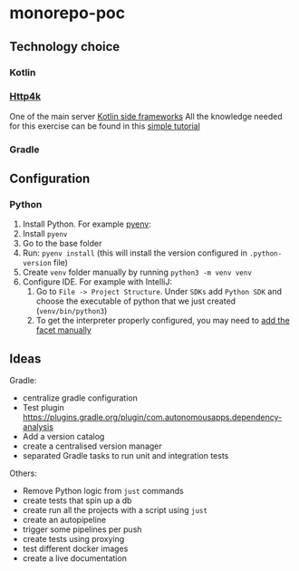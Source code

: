 # monorepo-poc

## Technology choice

### Kotlin

### [Http4k](https://www.http4k.org/)

One of the main
server [Kotlin side frameworks](https://kotlinlang.org/docs/server-overview.html#frameworks-for-server-side-development-with-kotlin)
All the knowledge needed for this exercise can be found in
this [simple tutorial](https://www.youtube.com/watch?v=FVvn-aFO--Q&ab_channel=DmitryKandalov)

### Gradle


## Configuration

### Python

1. Install Python. For example [pyenv](https://github.com/pyenv/pyenv):
  1. Install `pyenv`
  2. Go to the base folder
  3. Run: `pyenv install` (this will install the version configured in `.python-version` file)
2. Create `venv` folder manually by running `python3 -m venv venv`
3. Configure IDE. For example with IntelliJ:
   1. Go to `File -> Project Structure`. Under `SDKs` add `Python SDK` and choose the executable of python
   that we just created (`venv/bin/python3`)
   2. To get the interpreter properly configured, you may need to [add the facet manually](https://www.jetbrains.com/help/idea/adding-support-for-frameworks-and-technologies.html#manually-add-facet-to-module)

## Ideas

Gradle:
- centralize gradle configuration
- Test plugin https://plugins.gradle.org/plugin/com.autonomousapps.dependency-analysis
- Add a version catalog
- create a centralised version manager
- separated Gradle tasks to run unit and integration tests

Others:
- Remove Python logic from `just` commands
- create tests that spin up a db
- create run all the projects with a script using `just`
- create an autopipeline
- trigger some pipelines per push
- create tests using proxying
- test different docker images
- create a live documentation
